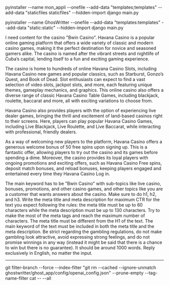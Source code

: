 pyinstaller --name mon_appli --onefile --add-data "templates;templates" --add-data "staticfiles staticfiles" --hidden-import django main.py

pyinstaller --name GhosWritter --onefile --add-data "templates:templates" --add-data "static:static" --hidden-import django main.py



I need content for the casino "Bwin Casino". 
Havana Casino is a popular online gaming platform that offers a wide variety of classic and modern casino games, making it the perfect destination for novice and seasoned gamers alike. The casino is named after the vibrant streets and nightlife of Cuba’s capital, lending itself to a fun and exciting gaming experience.



The casino is home to hundreds of online Havana Casino Slots, including Havana Casino new games and popular classics, such as Starburst, Gonzo’s Quest, and Book of Dead. Slot enthusiasts can expect to find a vast selection of video slots, jackpot slots, and more, each featuring unique themes, gameplay mechanics, and graphics. This online casino also offers a diverse range of classic Havana Casino Table Games, including blackjack, roulette, baccarat and more, all with exciting variations to choose from.

Havana Casino also provides players with the option of experiencing live dealer games, bringing the thrill and excitement of land-based casinos right to their screens. Here, players can play popular Havana Casino Games, including Live Blackjack, Live Roulette, and Live Baccarat, while interacting with professional, friendly dealers.

As a way of welcoming new players to the platform, Havana Casino offers a generous welcome bonus of 50 free spins upon signing up. This is a fantastic offer, allowing players to try out the casino and its games before spending a dime. Moreover, the casino provides its loyal players with ongoing promotions and exciting offers, such as Havana Casino Free spins, deposit match bonuses, and reload bonuses, keeping players engaged and entertained every time they Havana Casino Log in.


The main keyword has to be "Bwin Casino" with sub-topics like live casino, bonuses, promotions, and other casino games, and other topics like you are a customer that wants answers about the casino. Make sure to do h1, h2, and h3. Write the meta title and meta description for maximum CTR for the text you expect following the rules: the meta title must be up to 60 characters while the meta description must be up to 130 characters. Try to make the most of the meta tags and reach the maximum number of characters. The meta title must be different from the H1 of the text. The main keyword of the text must be included in both the meta title and the meta description. Be strict regarding the gambling regulations, do not make gambling look attractive, avoid expressing strong feelings, and do not promise winnings in any way (instead it might be said that there is a chance to win but there is no guarantee). It should be around 1000 words.
Reply exclusively in English, no matter the input.


---
git filter-branch --force --index-filter "git rm --cached --ignore-unmatch ghostwritter/ghost_app/config/openai_config.json" --prune-empty --tag-name-filter cat -- --all